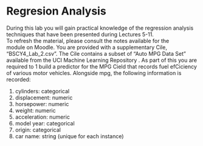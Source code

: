 # Regresion Analysis

During	 this	 lab	 you	 will	 gain	 practical	 knowledge	 of	 the	 regression	
analysis	 techniques	 that	 have	 been	 presented	 during	 Lectures	 5-11.	
To	 refresh	 the	 material,	 please	 consult	 the	 notes	 available	 for	 the	
module	on	Moodle.	
You	are	provided	with	a	supplementary	Cile,	“BSCY4_Lab_2.csv”.	The	
Cile	contains	a	subset	of	“Auto	MPG	Data	Set”	available	from	the	UCI	
Machine	 Learning	 Repository .	 	 As	 part	 of	 this	 you	 are	 required	 to	 1
build	 a	 predictor	 for	 the	 MPG	 Cield	 that	 records	 fuel	 efCiciency	 of	
various	motor	 vehicles.	Alongside	mpg,	 the	 following	information	is	
recorded:	
1. cylinders:	categorical	
2. displacement:	numeric	
3. horsepower:	numeric	
4. weight:	numeric	
5. acceleration:	numeric	
6. model	year:	categorical	
7. origin:	categorical	
8. car	name:	string	(unique	for	each	instance)		 
